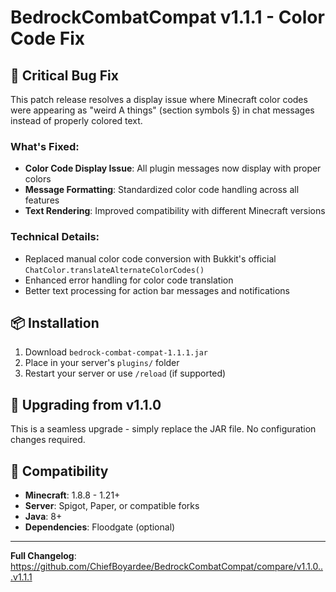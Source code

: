 # BedrockCombatCompat v1.1.1 - Color Code Fix

## 🐛 Critical Bug Fix

This patch release resolves a display issue where Minecraft color codes were appearing as "weird A things" (section symbols §) in chat messages instead of properly colored text.

### What's Fixed:
- **Color Code Display Issue**: All plugin messages now display with proper colors
- **Message Formatting**: Standardized color code handling across all features
- **Text Rendering**: Improved compatibility with different Minecraft versions

### Technical Details:
- Replaced manual color code conversion with Bukkit's official `ChatColor.translateAlternateColorCodes()`
- Enhanced error handling for color code translation
- Better text processing for action bar messages and notifications

## 📦 Installation

1. Download `bedrock-combat-compat-1.1.1.jar`
2. Place in your server's `plugins/` folder
3. Restart your server or use `/reload` (if supported)

## 🔄 Upgrading from v1.1.0

This is a seamless upgrade - simply replace the JAR file. No configuration changes required.

## 🎯 Compatibility

- **Minecraft**: 1.8.8 - 1.21+
- **Server**: Spigot, Paper, or compatible forks
- **Java**: 8+
- **Dependencies**: Floodgate (optional)

---

**Full Changelog**: https://github.com/ChiefBoyardee/BedrockCombatCompat/compare/v1.1.0...v1.1.1